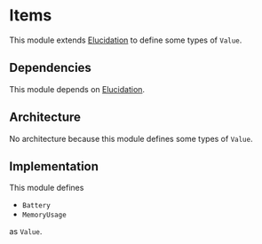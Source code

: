 # Items

This module extends [Elucidation](./Elucidation.md) to define some types of `Value`.

## Dependencies

This module depends on [Elucidation](./Elucidation.md).

## Architecture

No architecture because this module defines some types of `Value`.

## Implementation

This module defines

- `Battery`
- `MemoryUsage`

as `Value`.
